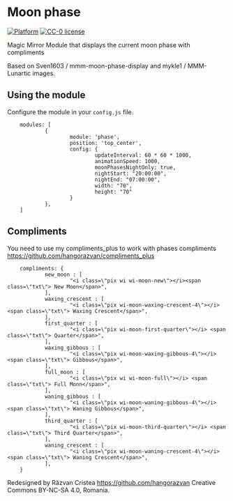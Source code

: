# Moon phase

[![Platform](https://img.shields.io/badge/platform-MagicMirror2-informational)](https://github.com/hangorazvan/MagicMirror2)
[![CC-0 license](https://img.shields.io/badge/License-CC--4.0-blue.svg)](https://creativecommons.org/licenses/by-nd/4.0)

Magic Mirror Module that displays the current moon phase with compliments

Based on Sven1603 / mmm-moon-phase-display and mykle1 / MMM-Lunartic images.

## Using the module

Configure the module in your `config.js` file.


        modules: [
                {
                        module: 'phase',
                        position: 'top_center',
                        config: {
                                updateInterval: 60 * 60 * 1000,
                                animationSpeed: 1000,
                                moonPhasesNightOnly: true,
                                nightStart: "20:00:00",
                                nightEnd: "07:00:00",
                                width: "70",
                                height: "70"
                        }
                },
        ]

## Compliments

You need to use my compliments_plus to work with phases compliments https://github.com/hangorazvan/compliments_plus

        compliments: {
                new_moon : [
                        "<i class=\"pix wi wi-moon-new\"></i><span class=\"txt\"> New Moon</span>",
                ],
                waxing_crescent : [
                        "<i class=\"pix wi-moon-waxing-crescent-4\"></i> <span class=\"txt\"> Waxing Crescent</span>",
                ],
                first_quarter : [
                        "<i class=\"pix wi-moon-first-quarter\"></i> <span class=\"txt\"> Quarter</span>",
                ],
                waxing_gibbous : [
                        "<i class=\"pix wi-moon-waxing-gibbous-4\"></i> <span class=\"txt\"> Gibbous</span>",
                ],
                full_moon : [
                        "<i class=\"pix wi wi-moon-full\"></i> <span class=\"txt\"> Full Monn</span>",
                ],
                waning_gibbous : [
                        "<i class=\"pix wi-moon-waning-gibbous-4\"></i> <span class=\"txt\"> Waning Gibbous</span>",
                ],
                third_quarter : [
                        "<i class=\"pix wi-moon-third-quarter\"></i> <span class=\"txt\"> Third Quarter</span>",
                ],
                waning_crescent : [
                        "<i class=\"pix wi-moon-waning-crescent-4\"></i> <span class=\"txt\"> Waning Crescent</span>",
                ],
        }

Redesigned by Răzvan Cristea https://github.com/hangorazvan Creative Commons BY-NC-SA 4.0, Romania.